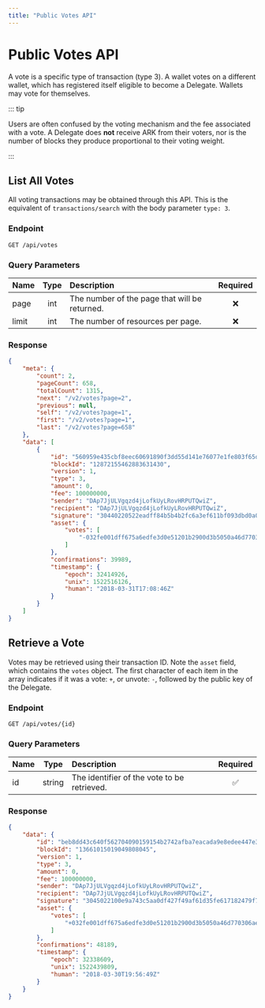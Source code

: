 ```yaml
---
title: "Public Votes API"
---
```


# Public Votes API

A vote is a specific type of transaction (type 3). A wallet votes on a different wallet, which has registered itself eligible to become a Delegate. Wallets may vote for themselves.

::: tip

Users are often confused by the voting mechanism and the fee associated with a vote. A Delegate does **not** receive ARK from their voters, nor is the number of blocks they produce proportional to their voting weight.

:::

## List All Votes

All voting transactions may be obtained through this API. This is the equivalent of `transactions/search` with the body parameter `type: 3`.

### Endpoint

```
GET /api/votes
```

### Query Parameters

| Name    | Type | Description                                   | Required |
| :------ | :--: | :-------------------------------------------- | :------: |
| page    | int  | The number of the page that will be returned. | :x:      |
| limit   | int  | The number of resources per page.             | :x:      |

### Response

```json
{
    "meta": {
        "count": 2,
        "pageCount": 658,
        "totalCount": 1315,
        "next": "/v2/votes?page=2",
        "previous": null,
        "self": "/v2/votes?page=1",
        "first": "/v2/votes?page=1",
        "last": "/v2/votes?page=658"
    },
    "data": [
        {
            "id": "560959e435cbf8eec60691890f3dd55d141e76077e1fe803f65d137c91099240",
            "blockId": "12872155462883631430",
            "version": 1,
            "type": 3,
            "amount": 0,
            "fee": 100000000,
            "sender": "DAp7JjULVgqzd4jLofkUyLRovHRPUTQwiZ",
            "recipient": "DAp7JjULVgqzd4jLofkUyLRovHRPUTQwiZ",
            "signature": "30440220522eadff84b5b4b2fc6a3ef611bf093dbd0a06963c32c767ee28729898d0a1d302203f851594e5b2271a987e98daa4fc8b5f384fac65c41eb1c43739af2d4b5dc902",
            "asset": {
                "votes": [
                    "-032fe001dff675a6edfe3d0e51201b2900d3b5050a46d770306aefaa574c022672"
                ]
            },
            "confirmations": 39989,
            "timestamp": {
                "epoch": 32414926,
                "unix": 1522516126,
                "human": "2018-03-31T17:08:46Z"
            }
        }
    ]
}
```

## Retrieve a Vote

Votes may be retrieved using their transaction ID. Note the `asset` field, which contains the `votes` object. The first character of each item in the array indicates if it was a vote: `+`, or unvote: `-`, followed by the public key of the Delegate.

### Endpoint

```
GET /api/votes/{id}
```

### Query Parameters

| Name | Type   | Description                                 | Required           |
| :--- | :----: | :------------------------------------------ | :----------------: |
| id   | string | The identifier of the vote to be retrieved. | :white_check_mark: |

### Response

```json
{
    "data": {
        "id": "beb8dd43c640f562704090159154b2742afba7eacada9e8edee447e34e7675c6",
        "blockId": "13661015019049808045",
        "version": 1,
        "type": 3,
        "amount": 0,
        "fee": 100000000,
        "sender": "DAp7JjULVgqzd4jLofkUyLRovHRPUTQwiZ",
        "recipient": "DAp7JjULVgqzd4jLofkUyLRovHRPUTQwiZ",
        "signature": "3045022100e9a743c5aa0df427f49af61d35fe617182479f7e8d368ce23b7ec43ab6d269c80220193aafd4ccb3eedbd76ded7ea99f31629013dc3af60540029fe98b274d42d284",
        "asset": {
            "votes": [
                "+032fe001dff675a6edfe3d0e51201b2900d3b5050a46d770306aefaa574c022672"
            ]
        },
        "confirmations": 48189,
        "timestamp": {
            "epoch": 32338609,
            "unix": 1522439809,
            "human": "2018-03-30T19:56:49Z"
        }
    }
}
```